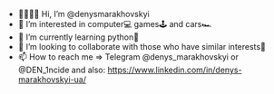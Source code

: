 - 👋🏻🙌🏻 Hi, I’m @denysmarakhovskyi
- 👀 I’m interested in computer💻 games🕹 and cars🏎
- 📖 I’m currently learning python🐍
- 💫 I’m looking to collaborate with those who have similar interests🧠
- 📫 How to reach me => Telegram @denys_marakhovskyi or @DEN_1ncide and also: https://www.linkedin.com/in/denys-marakhovskyi-ua/

<!---
denysmarakhovskyi/denysmarakhovskyi is a ✨ special ✨ repository because its `README.md` (this file) appears on your GitHub profile.
You can click the Preview link to take a look at your changes.
--->
